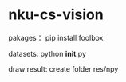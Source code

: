 # nku-cs-vision

pakages：
pip install foolbox

datasets:
python __init__.py

draw result:
create folder res/npy
